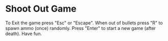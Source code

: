 # Shoot Out Game
To Exit the game press "Esc" or "Escape".
When out of bullets press "R" to spawn ammo (once) randomly.
Press "Enter" to start a new game (after death).
Have fun.
